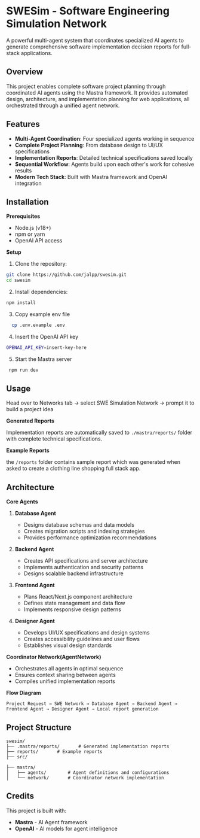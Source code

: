 # SWESim - Software Engineering Simulation Network

A powerful multi-agent system that coordinates specialized AI agents to generate comprehensive software implementation decision reports for full-stack applications.

## Overview

This project enables complete software project planning through coordinated AI agents using the Mastra framework. It provides automated design, architecture, and implementation planning for web applications, all orchestrated through a unified agent network.

## Features

* **Multi-Agent Coordination**: Four specialized agents working in sequence
* **Complete Project Planning**: From database design to UI/UX specifications  
* **Implementation Reports**: Detailed technical specifications saved locally
* **Sequential Workflow**: Agents build upon each other's work for cohesive results
* **Modern Tech Stack**: Built with Mastra framework and OpenAI integration

## Installation

**Prerequisites**
* Node.js (v18+)
* npm or yarn
* OpenAI API access

**Setup**

1. Clone the repository:
```bash
git clone https://github.com/jalpp/swesim.git
cd swesim
```

2. Install dependencies:
```bash
npm install
```

3. Copy example env file
```bash
  cp .env.example .env
```

4. Insert the OpenAI API key

```bash
OPENAI_API_KEY=insert-key-here
```

5. Start the Mastra server
```bash
 npm run dev
```

## Usage

Head over to Networks tab -> select SWE Simulation Network -> prompt it to build a project idea 


**Generated Reports**

Implementation reports are automatically saved to `./mastra/reports/` folder with complete technical specifications.

**Example Reports**

the `/reports` folder contains sample report which was generated when asked to create a clothing line shopping full stack app.

## Architecture

**Core Agents**

1. **Database Agent**
   * Designs database schemas and data models
   * Creates migration scripts and indexing strategies
   * Provides performance optimization recommendations

2. **Backend Agent** 
   * Creates API specifications and server architecture
   * Implements authentication and security patterns
   * Designs scalable backend infrastructure

3. **Frontend Agent**
   * Plans React/Next.js component architecture
   * Defines state management and data flow
   * Implements responsive design patterns

4. **Designer Agent**
   * Develops UI/UX specifications and design systems
   * Creates accessibility guidelines and user flows
   * Establishes visual design standards

**Coordinator Network(AgentNetwork)**
* Orchestrates all agents in optimal sequence
* Ensures context sharing between agents
* Compiles unified implementation reports

**Flow Diagram**

```
Project Request → SWE Network → Database Agent → Backend Agent → Frontend Agent → Designer Agent → Local report generation 
```

## Project Structure

```
swesim/
├── .mastra/reports/       # Generated implementation reports
├── reports/       # Example reports
├── src/

├── mastra/
│   ├── agents/        # Agent definitions and configurations
│   └── network/       # Coordinator network implementation

```


## Credits

This project is built with:
* **Mastra** - AI Agent framework
* **OpenAI** - AI models for agent intelligence